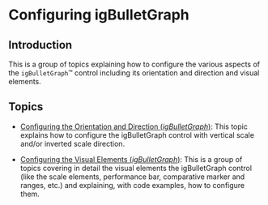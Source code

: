 ﻿<!--
|metadata|
{
    "fileName": "igbulletgraph-configuring",
    "controlName": "igBulletGraph",
    "tags": ["Charting","How Do I"]
}
|metadata|
-->

# Configuring igBulletGraph

## Introduction

This is a group of topics explaining how to configure the various aspects of the `igBulletGraph`™ control including its orientation and direction and visual elements.

## Topics

- [Configuring the Orientation and Direction (*igBulletGraph*)](igBulletGraph-Configuring-the-Orientation-and-Direction.html): This topic explains how to configure the igBulletGraph control with vertical scale and/or inverted scale direction.

- [Configuring the Visual Elements (*igBulletGraph*)](igBulletGraph-Configuring-the-Visual-Elements.html): This is a group of topics covering in detail the visual elements the igBulletGraph control (like the scale elements, performance bar, comparative marker and ranges, etc.) and explaining, with code examples, how to configure them.


